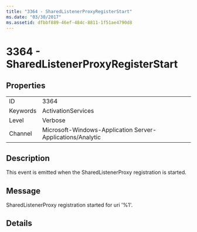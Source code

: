 ```yaml
---
title: "3364 - SharedListenerProxyRegisterStart"
ms.date: "03/30/2017"
ms.assetid: dfbbf889-46ef-484c-8811-1f51ae4790d8
---
```

# 3364 - SharedListenerProxyRegisterStart
## Properties  
  
|||  
|-|-|  
|ID|3364|  
|Keywords|ActivationServices|  
|Level|Verbose|  
|Channel|Microsoft-Windows-Application Server-Applications/Analytic|  
  
## Description  
 This event is emitted when the SharedListenerProxy registration is started.  
  
## Message  
 SharedListenerProxy registration started for uri '%1'.  
  
## Details
